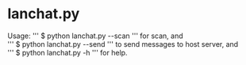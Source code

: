 lanchat.py
============
Usage:
'''
$ python lanchat.py --scan
'''
for scan, and </br>
'''
    $ python lanchat.py --send
'''
to send messages to host server, and </br>
'''
    $ python lanchat.py -h
'''
for help.


